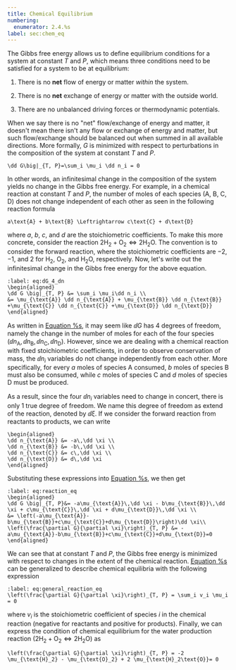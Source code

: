 ```yaml
---
title: Chemical Equilibrium
numbering:
  enumerator: 2.4.%s
label: sec:chem_eq
---
```


The Gibbs free energy allows us to define equilibrium conditions for a system at constant $T$ and $P$, which means three conditions need to be satisfied for a system to be at equilibrium:

1. There is no **net** flow of energy or matter *within* the system.

2. There is no **net** exchange of energy or matter with the outside world.

3. There are no unbalanced driving forces or thermodynamic potentials.

When we say there is no "net" flow/exchange of energy and matter, it doesn't mean there isn't any flow or exchange of energy and matter, but such flow/exchange should be balanced out when summed in all available directions. 
More formally, $G$ is minimized with respect to perturbations in the composition of the system at constant $T$ and $P$.


```{math}
\dd G\big|_{T, P}=\sum_i \mu_i \dd n_i = 0
```

In other words, an infinitesimal change in the composition of the system yields no change in the Gibbs free energy.
For example, in a chemical reaction at constant $T$ and $P$, the number of moles of each species (A, B, C, D)  does not change independent of each other as seen in the following reaction formula

```{math}
a\text{A} + b\text{B} \Leftrightarrow c\text{C} + d\text{D}
```

where $a$, $b$, $c$, and $d$ are the stoichiometric coefficients. To make this more concrete, consider the reaction $2\text{H}_2 + \text{O}_2 \Leftrightarrow 2\text{H}_2\text{O}$. 
The convention is to consider the forward reaction, where the stoichiometric coefficients are $-2$, $-1$, and $2$ for $\text{H}_2$, $\text{O}_2$, and $\text{H}_2\text{O}$, respectively.
Now, let's write out the infinitesimal change in the Gibbs free energy for the above equation.

```{math}
:label: eq:dG_4_dn
\begin{aligned}
\dd G \big|_{T, P} &= \sum_i \mu_i\dd n_i \\
&= \mu_{\text{A}} \dd n_{\text{A}} + \mu_{\text{B}} \dd n_{\text{B}} +\mu_{\text{C}} \dd n_{\text{C}} +\mu_{\text{D}} \dd n_{\text{D}}
\end{aligned}
```

As written in [Equation %s](#eq:dG_4_dn), it may seem like $\dd G$ has 4 degrees of freedom, namely the change in the number of moles for each of the four species ($\dd n_{\text{A}}, \dd n_{\text{B}}, \dd n_{\text{C}}, \dd n_{\text{D}}$). However, since we are dealing with a chemical reaction with fixed stoichiometric coefficients, in order to observe conservation of mass, the $\dd n_i$ variables do not change independently from each other. More specifically, for every $a$ moles of species A consumed, $b$ moles of species B must also be consumed, while $c$ moles of species C and $d$ moles of species D must be produced.

As a result, since the four $\dd n_i$ variables need to change in concert, there is only 1 true degree of freedom. We name this degree of freedom as extend of the reaction, denoted by $\dd \xi$. If we consider the forward reaction from reactants to products, we can write

```{math}
\begin{aligned}
\dd n_{\text{A}} &= -a\,\dd \xi \\
\dd n_{\text{B}} &= -b\,\dd \xi \\
\dd n_{\text{C}} &= c\,\dd \xi \\
\dd n_{\text{D}} &= d\,\dd \xi
\end{aligned}
```

Substituting these expressions into [Equation %s](#eq:dG_4_dn), we then get

```{math}
:label: eq:reaction_eq
\begin{aligned}
\dd G \big|_{T, P}&= -a\mu_{\text{A}}\,\dd \xi - b\mu_{\text{B}}\,\dd \xi + c\mu_{\text{C}}\,\dd \xi + d\mu_{\text{D}}\,\dd \xi \\
&= \left(-a\mu_{\text{A}}-b\mu_{\text{B}}+c\mu_{\text{C}}+d\mu_{\text{D}}\right)\dd \xi\\
\left(\frac{\partial G}{\partial \xi}\right)_{T, P} &= -a\mu_{\text{A}}-b\mu_{\text{B}}+c\mu_{\text{C}}+d\mu_{\text{D}}=0
\end{aligned}
```

We can see that at constant $T$ and $P$, the Gibbs free energy is minimized with respect to changes in the extent of the chemical reaction.
[Equation %s](#eq:reaction_eq) can be generalized to describe chemical equilibria with the following expression

```{math}
:label: eq:general_reaction_eq
\left(\frac{\partial G}{\partial \xi}\right)_{T, P} = \sum_i v_i \mu_i = 0
```

where $v_i$ is the stoichiometric coefficient of species $i$ in the chemical reaction (negative for reactants and positive for products). 
Finally, we can express the condition of chemical equilibrium for the water production reaction ($2\text{H}_2 + \text{O}_2 \Leftrightarrow 2\text{H}_2\text{O}$) as
```{math}
\left(\frac{\partial G}{\partial \xi}\right)_{T, P} = -2 \mu_{\text{H}_2} - \mu_{\text{O}_2} + 2 \mu_{\text{H}_2\text{O}}= 0
```
